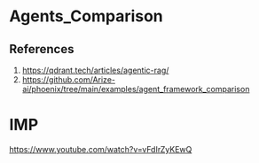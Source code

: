 # Agents_Comparison

## References
1. https://qdrant.tech/articles/agentic-rag/
2. https://github.com/Arize-ai/phoenix/tree/main/examples/agent_framework_comparison


# IMP
https://www.youtube.com/watch?v=vFdIrZyKEwQ
